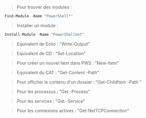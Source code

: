 


> Pour trouver des modules : 

```powershell
Find-Module -Name "PowerShell*" 
```

> Installer un module : 

```powershell
Install-Module -Name "PowerShellGet"
```

> Equivalent de Echo :  "Write-Output"

> Equivalent de CD : "Set-Location"

> Pour créer un nouvel item dans PWS : "New-Item"

> Equivalent du CAT : "Get-Content -Path"

> Pour afficher le contenu d'un dossier : "Get-ChildItem -Path " 

> Pour les processus :  "Get -Process"

> Pour les services : "Get -Service"

> Pour les connexions actives : "Get-NetTCPConnection"



